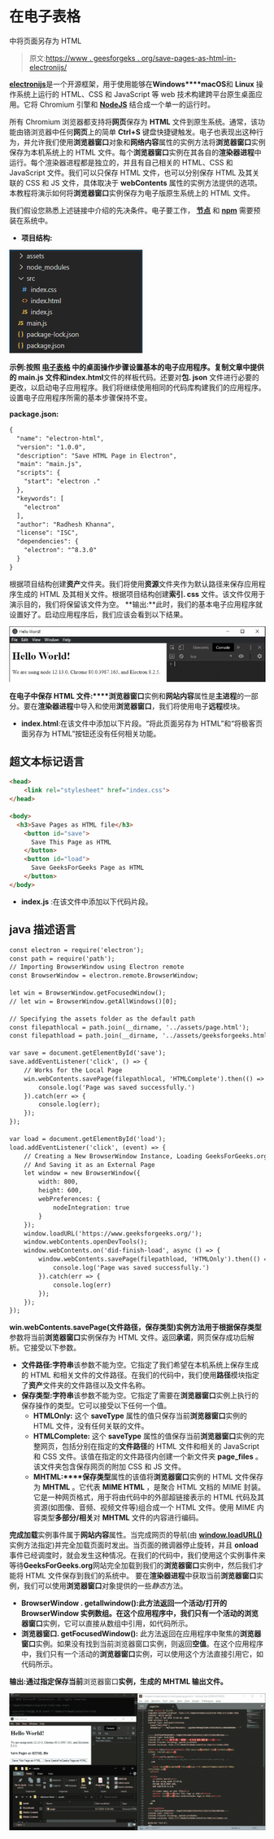 # 在电子表格

中将页面另存为 HTML

> 原文:[https://www . geesforgeks . org/save-pages-as-html-in-electronijs/](https://www.geeksforgeeks.org/save-pages-as-html-in-electronjs/)

[**electronijs**](https://www.geeksforgeeks.org/introduction-to-electronjs/)是一个开源框架，用于使用能够在**Windows****macOS**和 **Linux** 操作系统上运行的 HTML、CSS 和 JavaScript 等 web 技术构建跨平台原生桌面应用。它将 Chromium 引擎和 [**NodeJS**](https://www.geeksforgeeks.org/introduction-to-nodejs/) 结合成一个单一的运行时。

所有 Chromium 浏览器都支持将**网页**保存为 **HTML** 文件到原生系统。通常，该功能由铬浏览器中任何**网页**上的简单 **Ctrl+S** 键盘快捷键触发。电子也表现出这种行为，并允许我们使用**浏览器窗口**对象和**网络内容**属性的实例方法将**浏览器窗口**实例保存为本机系统上的 HTML 文件。每个**浏览器窗口**实例在其各自的**渲染器进程**中运行。每个渲染器进程都是独立的，并且有自己相关的 HTML、CSS 和 JavaScript 文件。我们可以只保存 HTML 文件，也可以分别保存 HTML 及其关联的 CSS 和 JS 文件，具体取决于 **webContents** 属性的实例方法提供的选项。本教程将演示如何将**浏览器窗口**实例保存为电子版原生系统上的 HTML 文件。

我们假设您熟悉上述链接中介绍的先决条件。电子要工作， [**节点**](https://www.geeksforgeeks.org/introduction-to-nodejs/) 和 [**npm**](https://www.geeksforgeeks.org/node-js-npm-node-package-manager/) 需要预装在系统中。

*   **项目结构:**

![Project Structure](img/af7026e3d9c956e53cb0d443b1f23454.png)

**示例:**按照 [**电子表格**](https://www.geeksforgeeks.org/desktop-operations-in-electronjs/) 中的桌面操作步骤设置基本的电子应用程序。复制文章中提供的 **main.js** 文件和**index.html**文件的样板代码。还要对**包. json** 文件进行必要的更改，以启动电子应用程序。我们将继续使用相同的代码库构建我们的应用程序。设置电子应用程序所需的基本步骤保持不变。

**package.json:**

```html
{
  "name": "electron-html",
  "version": "1.0.0",
  "description": "Save HTML Page in Electron",
  "main": "main.js",
  "scripts": {
    "start": "electron ."
  },
  "keywords": [
    "electron"
  ],
  "author": "Radhesh Khanna",
  "license": "ISC",
  "dependencies": {
    "electron": "^8.3.0"
  }
}

```

根据项目结构创建**资产**文件夹。我们将使用**资源**文件夹作为默认路径来保存应用程序生成的 HTML 及其相关文件。根据项目结构创建**索引. css** 文件。该文件仅用于演示目的，我们将保留该文件为空。
**输出:**此时，我们的基本电子应用程序就设置好了。启动应用程序后，我们应该会看到以下结果。

[![](img/b32d8f95392fcbe0adbaa31fa63d952f.png)](https://media.geeksforgeeks.org/wp-content/uploads/20200512225834/Output-1105.png)

**在电子中保存 HTML 文件:****浏览器窗口**实例和**网站内容**属性是**主进程**的一部分。要在**渲染器进程**中导入和使用**浏览器窗口**，我们将使用电子**远程**模块。

*   **index.html**:在该文件中添加以下片段。“将此页面另存为 HTML”和“将极客页面另存为 HTML”按钮还没有任何相关功能。

## 超文本标记语言

```html
<head>
    <link rel="stylesheet" href="index.css">
</head>

<body>
  <h3>Save Pages as HTML file</h3>
    <button id="save">
      Save This Page as HTML
    </button>
    <button id="load">
      Save GeeksForGeeks Page as HTML
    </button>
</body>
```

*   **index.js** :在该文件中添加以下代码片段。

## java 描述语言

```html
const electron = require('electron');
const path = require('path');
// Importing BrowserWindow using Electron remote
const BrowserWindow = electron.remote.BrowserWindow;

let win = BrowserWindow.getFocusedWindow();
// let win = BrowserWindow.getAllWindows()[0];

// Specifying the assets folder as the default path
const filepathlocal = path.join(__dirname, '../assets/page.html');
const filepathload = path.join(__dirname, '../assets/geeksforgeeks.html');

var save = document.getElementById('save');
save.addEventListener('click', () => {
    // Works for the Local Page
    win.webContents.savePage(filepathlocal, 'HTMLComplete').then(() => {
        console.log('Page was saved successfully.')
    }).catch(err => {
        console.log(err);
    });
});

var load = document.getElementById('load');
load.addEventListener('click', (event) => {
    // Creating a New BrowserWindow Instance, Loading GeeksForGeeks.org
    // And Saving it as an External Page
    let window = new BrowserWindow({
        width: 800,
        height: 600,
        webPreferences: {
            nodeIntegration: true
        }
    });
    window.loadURL('https://www.geeksforgeeks.org/');
    window.webContents.openDevTools();
    window.webContents.on('did-finish-load', async () => {
        window.webContents.savePage(filepathload, 'HTMLOnly').then(() => {
            console.log('Page was saved successfully.')
        }).catch(err => {
            console.log(err)
        });
    });
});
```

**win.webContents.savePage(文件路径，保存类型)**实例方法用于根据**保存类型**参数将当前**浏览器窗口**实例保存为 HTML 文件。返回**承诺**，网页保存成功后解析。它接受以下参数。

*   **文件路径:字符串**该参数不能为空。它指定了我们希望在本机系统上保存生成的 HTML 和相关文件的文件路径。在我们的代码中，我们使用**路径**模块指定了**资产**文件夹的文件路径以及文件名称。
*   **保存类型:字符串**该参数不能为空。它指定了需要在**浏览器窗口**实例上执行的保存操作的类型。它可以接受以下任何一个值。
    *   **HTMLOnly:** 这个 **saveType** 属性的值只保存当前**浏览器窗口**实例的 HTML 文件，没有任何关联的文件。
    *   **HTMLComplete:** 这个 **saveType** 属性的值保存当前**浏览器窗口**实例的完整网页，包括分别在指定的**文件路径**的 HTML 文件和相关的 JavaScript 和 CSS 文件。该值在指定的文件路径内创建一个新文件夹 **page_files** 。该文件夹包含保存网页的附加 CSS 和 JS 文件。
    *   **MHTML:****保存类型**属性的该值将**浏览器窗口**实例的 HTML 文件保存为 **MHTML** 。它代表 **MIME HTML** ，是聚合 HTML 文档的 MIME 封装。它是一种网页格式，用于将由代码中的外部超链接表示的 HTML 代码及其资源(如图像、音频、视频文件等)组合成一个 HTML 文件。使用 MIME 内容类型**多部分/相关**对 **MHTML** 文件的内容进行编码。

**完成加载**实例事件属于**网站内容**属性。当完成网页的导航(由 [**window.loadURL()**](https://www.electronjs.org/docs/api/browser-window#winloadurlurl-options) 实例方法指定)并完全加载页面时发出。当页面的微调器停止旋转，并且 **onload** 事件已经调度时，就会发生这种情况。在我们的代码中，我们使用这个实例事件来等待**GeeksForGeeks.org**网站完全加载到我们的**浏览器窗口**实例中，然后我们才能将 HTML 文件保存到我们的系统中。
要在**渲染器进程**中获取当前**浏览器窗口**实例，我们可以使用**浏览器窗口**对象提供的一些*静态*方法。

*   **BrowserWindow . getallwindow():**此方法返回一个活动/打开的 BrowserWindow 实例数组。在这个应用程序中，我们只有一个活动的**浏览器窗口**实例，它可以直接从数组中引用，如代码所示。
*   **浏览器窗口. getFocusedWindow():** 此方法返回在应用程序中聚焦的**浏览器窗口**实例。如果没有找到当前浏览器窗口实例，则返回**空值**。在这个应用程序中，我们只有一个活动的**浏览器窗口**实例，可以使用这个方法直接引用它，如代码所示。

**输出:**通过指定**保存当前**浏览器窗口**实例，生成的 MHTML 输出文件。** 

[![](img/aad3f88060b866bebb92b548d5336dcb.png)](https://media.geeksforgeeks.org/wp-content/uploads/20200607003949/Output-2105.png)
